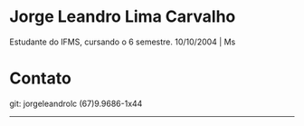  # Jorge Leandro Lima Carvalho
  Estudante do IFMS, cursando o 6 semestre.
  10/10/2004 | Ms

# Contato
git: jorgeleandrolc
(67)9.9686-1x44

-----------------------------------------------------------------

